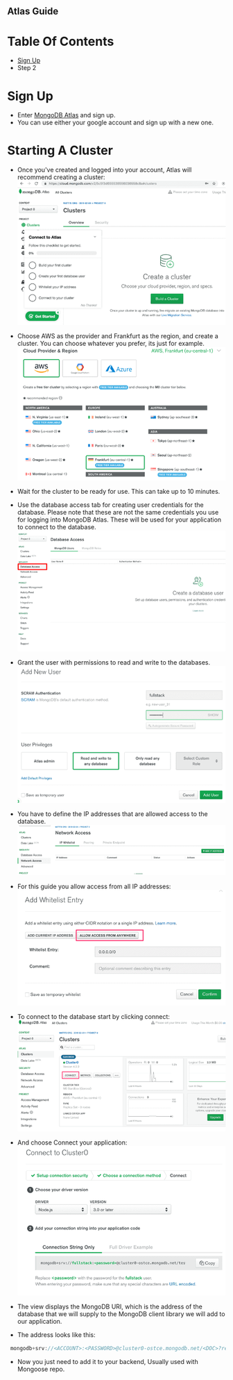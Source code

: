 ## Atlas Guide

# Table Of Contents
* [Sign Up](#Sign%20Up)
* Step 2

# Sign Up
* Enter [MongoDB Atlas](https://www.mongodb.com/cloud/atlas) and sign up.
* You can use either your google account and sign up with a new one.

# Starting A Cluster
* Once you've created and logged into your account, Atlas will recommend creating a cluster: ![start](files/57.png)

* Choose AWS as the provider and Frankfurt as the region, and create a cluster.
You can choose whatever you prefer, its just for example.
![set up](files/58.png)

* Wait for the cluster to be ready for use. This can take up to 10 minutes.

* Use the database access tab for creating user credentials for the database. Please note that these are not the same credentials you use for logging into MongoDB Atlas. These will be used for your application to connect to the database.
![create user](files/59.png)

* Grant the user with permissions to read and write to the databases.
![permissions](files/60.png)

* You have to define the IP addresses that are allowed access to the database.
![permissions](files/61ea.png)

* For this guide you allow access from all IP addresses:
![all-ip](files/62.png)

* To connect to the database start by clicking connect:
![connect](files/63ea.png)

* And choose Connect your application:
![connect](files/64ea.png)

* The view displays the MongoDB URI, which is the address of the database that we will supply to the MongoDB client library we will add to our application.

* The address looks like this:
``` Javascript
 mongodb+srv://<ACCOUNT>:<PASSWORD>@cluster0-ostce.mongodb.net/<DOC>?retryWrites=true 

```
* Now you just need to add it to your backend, Usually used with Mongoose repo.
